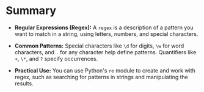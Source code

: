 # Summary

-   **Regular Expressions (Regex):** A `regex` is a description of a pattern you want to match in a string, using letters, numbers, and special characters.

-   **Common Patterns:** Special characters like `\d` for digits, `\w` for word characters, and `.` for any character help define patterns. Quantifiers like `+`, `\*`, and `?` specify occurrences.

-   **Practical Use:** You can use Python's `re` module to create and work with regex, such as searching for patterns in strings and manipulating the results.
